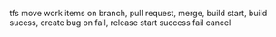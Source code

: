 tfs move work items on branch, pull request, merge, build start, build sucess, create bug on fail, release start success fail cancel

